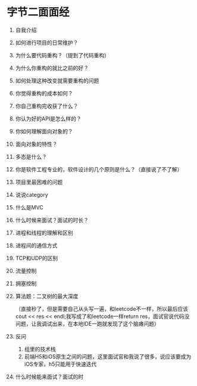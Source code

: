 # 字节二面面经

1. 自我介绍

2. 如何进行项目的日常维护？

3. 为什么要代码重构？（提到了代码重构）

4. 为什么你重构的就比之前的好？

5. 如何处理这种改变就需要重构的问题

6. 你觉得重构的成本如何？

7. 你自己重构完收获了什么？

8. 你认为好的API是怎么样的？

9. 你如何理解面向对象的？

10. 面向对象的特性？

11. 多态是什么？

11. 你是软件工程专业的，软件设计的几个原则是什么？（直接说了不了解）

12. 项目里最困难的问题

13. 说说category

14. 什么是MVC

15. 什么时候来面试？面试的时长？

16. 进程和线程的理解和区别

17. 进程间的通信方式

18. TCP和UDP的区别

19. 流量控制

20. 拥塞控制

21. 算法题：二叉树的最大深度

    （直接秒了，但是需要自己从头写一遍，和leetcode不一样，所以最后应该cout << res << endl;我写成了和leetcode一样return
    res，面试官说代码没问题，让我调试出来，在本地IDE一跑就发现了这个脑瘫问题）

22. 反问
    1. 组里的技术栈
    2. 前端H5和iOS原生之间的问题，这里面试官和我说了很多，说应该要成为iOS专家，h5只能用于快速迭代
23. 什么时候能来面试？面试的时
